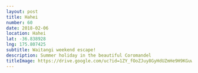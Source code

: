 ```yaml
---
layout: post
title: Hahei
number: 60
date: 2018-02-06
location: Hahei
lat: -36.838928
lng: 175.807425
subtitle: Waitangi weekend escape!
description: Summer holiday in the beautiful Coromandel
titleImage: https://drive.google.com/uc?id=1ZY_fOoZJuy8GyHdUZmHe9H9KGuwhX99i
---
```

